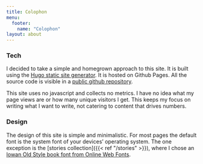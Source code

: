 ```yaml
---
title: Colophon
menu: 
  footer:
    name: "Colophon"
layout: about
---
```


### Tech

I decided to take a simple and homegrown approach to this site. It is built using the [Hugo static site generator](https://gohugo.io/). It is hosted on Github Pages. All the source code is visible in a [public github repository](https://github.com/jonathan-beebe/jonathan-beebe.com/).

This site uses no javascript and collects no metrics. I have no idea what my page views are or how many unique visitors I get. This keeps my focus on writing what I want to write, not catering to content that drives numbers.

### Design

The design of this site is simple and minimalistic. For most pages the default font is the system font of your devices’ operating system. The one exception is the [stories collection]({{< ref "/stories" >}}), where I chose an [Iowan Old Style book font from Online Web Fonts](https://www.onlinewebfonts.com/download/1e7b25c83a23600d1ab17ef5d3af3402).